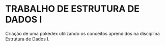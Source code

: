 # TRABALHO DE ESTRUTURA DE DADOS I

Criação de uma pokedex utilizando os conceitos aprendidos na disciplína Estrutura de Dados I.